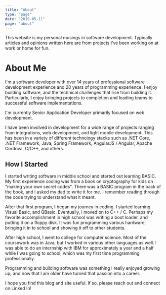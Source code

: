 ```yaml
---
title: "About"
type: "page"
date: "2019-05-11"
page: "about"
---
```


This website is my personal musings in software development. Typically articles and opinions written here are from projects I've been working on at work or home for fun.

# About Me

I'm a software developer with over 14 years of professional software development experience and 20 years of programming experience. I enjoy building software, and the technical challenges that rise from building it. Particularly, I enjoy bringing projects to completion and leading teams to successful software implementations.

I'm currently Senior Application Developer primarily focused on web development.

I have been involved in development for a wide range of projects ranging from integrations, web development, and light mobile development. This has been in a variety of different technology stacks such as .NET Core, .NET Framework, Java, Spring Framework, AngularJS / Angular, Apache Cordova, C/C++, and others.

## How I Started

I started writing software in middle school and started out learning BASIC. My first experience coding was from a book on cryptography for kids on "making your own secret codes". There was a BASIC program in the back of the book, and I asked my dad to write it for me. I remember reading through the code trying to understand what it meant.

After that first program, I began my journey in coding. I started learning Visual Basic, and QBasic. Eventually, I moved on to C++ / C. Perhaps my favorite accomplishment in high school was writing a boot loader, and putting it on a floppy disk. It was fun programming various hardware, bringing it in to school and showing it off to other students.

After high school, I went to college for computer science. Most of the coursework was in Java, but I worked in various other languages as well. I was able to do an internship with IBM for approximately a year and a half while I was going to school, which was my first time programming professionally.

Programming and building software was something I really enjoyed growing up, and now that I am older have turned that passion into a career.

I hope you find this blog and site useful. If so, please reach out and connect on Linked In!
